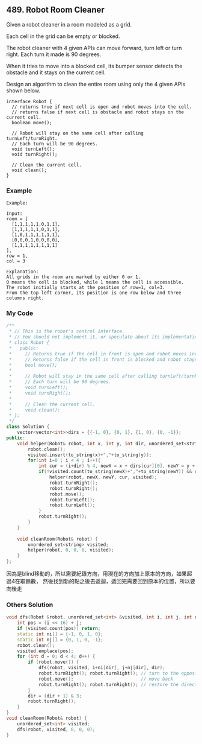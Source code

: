 ## 489. Robot Room Cleaner

Given a robot cleaner in a room modeled as a grid.

Each cell in the grid can be empty or blocked.

The robot cleaner with 4 given APIs can move forward, turn left or turn right. Each turn it made is 90 degrees.

When it tries to move into a blocked cell, its bumper sensor detects the obstacle and it stays on the current cell.

Design an algorithm to clean the entire room using only the 4 given APIs shown below.
```
interface Robot {
  // returns true if next cell is open and robot moves into the cell.
  // returns false if next cell is obstacle and robot stays on the current cell.
  boolean move();

  // Robot will stay on the same cell after calling turnLeft/turnRight.
  // Each turn will be 90 degrees.
  void turnLeft();
  void turnRight();

  // Clean the current cell.
  void clean();
}
```


### Example
```
Example:

Input:
room = [
  [1,1,1,1,1,0,1,1],
  [1,1,1,1,1,0,1,1],
  [1,0,1,1,1,1,1,1],
  [0,0,0,1,0,0,0,0],
  [1,1,1,1,1,1,1,1]
],
row = 1,
col = 3

Explanation:
All grids in the room are marked by either 0 or 1.
0 means the cell is blocked, while 1 means the cell is accessible.
The robot initially starts at the position of row=1, col=3.
From the top left corner, its position is one row below and three columns right.
```

### My Code
```c++
/**
 * // This is the robot's control interface.
 * // You should not implement it, or speculate about its implementation
 * class Robot {
 *   public:
 *     // Returns true if the cell in front is open and robot moves into the cell.
 *     // Returns false if the cell in front is blocked and robot stays in the current cell.
 *     bool move();
 *
 *     // Robot will stay in the same cell after calling turnLeft/turnRight.
 *     // Each turn will be 90 degrees.
 *     void turnLeft();
 *     void turnRight();
 *
 *     // Clean the current cell.
 *     void clean();
 * };
 */
class Solution {
    vector<vector<int>>dirs = {{-1, 0}, {0, 1}, {1, 0}, {0, -1}};
public:
    void helper(Robot& robot, int x, int y, int dir, unordered_set<string>& visited){
        robot.clean();
        visited.insert(to_string(x)+","+to_string(y));
        for(int i=0 ; i < 4 ; i++){
            int cur = (i+dir) % 4, newX = x + dirs[cur][0], newY = y + dirs[cur][1];
            if(!visited.count(to_string(newX)+","+to_string(newY)) && robot.move()){
                helper(robot, newX, newY, cur, visited);
                robot.turnRight();
                robot.turnRight();
                robot.move();
                robot.turnLeft();
                robot.turnLeft();
            }
            robot.turnRight();
        }
    }
    
    void cleanRoom(Robot& robot) {
        unordered_set<string> visited;
        helper(robot, 0, 0, 0, visited);
    }
};
```
因為是blind移動的，所以需要紀錄方向，用現在的方向加上原本的方向，如果超過4在取餘數，
然後找到新的點之後去遞迴，遞回完需要回到原本的位置，所以要向後走


### Others Solution
```c++
void dfs(Robot &robot, unordered_set<int> &visited, int i, int j, int dir) {
    int pos = (i << 16) + j;
    if (visited.count(pos)) return;
    static int ni[] = {-1, 0, 1, 0};
    static int nj[] = {0, 1, 0, -1};
    robot.clean();
    visited.emplace(pos);
    for (int d = 0; d < 4; d++) {
        if (robot.move()) {
            dfs(robot, visited, i+ni[dir], j+nj[dir], dir);
            robot.turnRight(); robot.turnRight(); // turn to the opposite direction
            robot.move();                         // move back
            robot.turnRight(); robot.turnRight(); // restore the direction
        }
        dir = (dir + 1) & 3;
        robot.turnRight();
    }
}
void cleanRoom(Robot& robot) {
    unordered_set<int> visited;
    dfs(robot, visited, 0, 0, 0);
}
```

